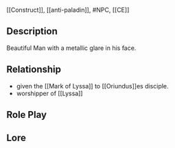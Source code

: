 [[Construct]], [[anti-paladin]], #NPC, [[CE]]
## Description
Beautiful Man with a metallic glare in his face.
## Relationship
- given the [[Mark of Lyssa]] to [[Oriundus]]es disciple. 
- worshipper of [[Lyssa]]
## Role Play
## Lore

